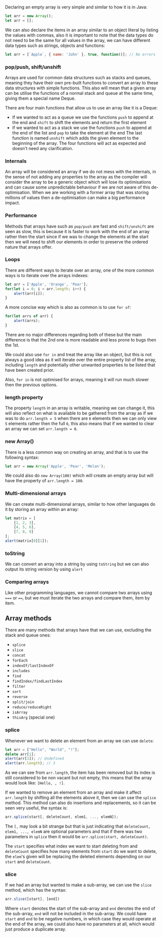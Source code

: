 Declaring an empty array is very simple and similar to how it is in Java:
```javascript
let arr = new Array();
let arr = [];
```
We can also declare the items in an array similar to an object literal by listing the values with commas, also it is important to note that the data types do not need to be the same for all values in the array, we can have different data types such as strings, objects and functions:
```javascript
let arr = [`Apple`, { name: 'John' }, true, function()]; // No errors
```
### pop/push, shift/unshift
Arrays are used for common data structures such as stacks and queues, meaning they have their own pre-built functions to convert an array to these data structures with simple functions. This also will mean that a given array can be utilise the functions of a normal stack and queue at the same time, giving them a special name Deque.

There are four main functions that allow us to use an array like it is a Deque:
- If we wanted to act as a queue we use the functions `push` to append at the end and `shift` to shift the elements and return the first element
- If we wanted to act as a stack we use the functions `push` to append at the end of the list and `pop` to take the element at the end
The last function is named `unshift` which adds the given element to the beginning of the array. The four functions will act as expected and doesn't need any clarification.
### Internals
An array will be considered an array if we do not mess with the internals, in the sense of not adding any properties to the array as the compiler will consider the array to be a generic object which will lose its optimisations and can cause some unpredictable behaviour if we are not aware of this de-optimisation. When we are working with a former array that was storing millions of values then a de-optimisation can make a big performance impact.
### Performance
Methods that arrays have such as `pop/push` are fast and `shift/unshift` are seen as slow, this is because it is faster to work with the end of an array rather then the start since if we was to change the elements at the start then we will need to shift our elements in order to preserve the ordered nature that arrays offer.
### Loops
There are different ways to iterate over an array, one of the more common ways is to iterate over the arrays indexes:
```javascript
let arr = ['Apple', 'Orange', 'Pear'];
for(let i = 0; i < arr.length; i++) {
	alert(arr[i]);
}
```
A more concise way which is also as common is to use `for of`:
```javascript
for(let arrs of arr) {
	alert(arrs);
}
```
There are no major differences regarding both of these but the main difference is that the 2nd one is more readable and less prone to bugs then the 1st.

We could also use `for in` and treat the array like an object, but this is not always a good idea as it will iterate over the entire property list of the array, including `length` and potentially other unwanted properties to be listed that have been created prior.

Also, `for in` is not optimised for arrays, meaning it will run much slower then the previous options.
### length property
The property `length` in an array is writable, meaning we can change it, this will also reflect on what is available to be gathered from the array as if we was to do `arr.length = 5` when there are `6` elements then we can only view `5` elements rather then the full `6`, this also means that if we wanted to clear an array we can set `arr.length = 0`.
### new Array()
There is a less common way on creating an array, and that is to use the following syntax:
```javascript
let arr = new Array('Apple', 'Pear', 'Melon');
```
We could also do `new Array(100)` which will create an empty array but will have the property of `arr.length = 100`.
### Multi-dimensional arrays
We can create multi-dimensional arrays, similar to how other languages do it by storing an array within an array:
```javascript
let matrix = [
	[1, 2, 3],
	[4, 5, 6],
	[7, 8, 9]
];
alert(matrix[0][1]);
```
### toString
We can convert an array into a string by using `toString` but we can also output its string version by using `alert`
### Comparing arrays
Like other programming languages, we cannot compare two arrays using `===` or `==`, but we must iterate the two arrays and compare them, item by item.
## Array methods
There are many methods that arrays have that we can use, excluding the stack and queue ones:
- `splice`
- `slice`
- `concat`
- `forEach`
- `indexOf/lastIndexOf`
- `includes`
- `find`
- `findIndex/findLastIndex`
- `filter`
- `sort`
- `reverse`
- `split/join`
- `reduce/reduceRight`
- `isArray`
- `thisArg` (special one)
### splice
Whenever we want to delete an element from an array we can use `delete`:
```javascript
let arr = ["Hello", "World", "!"];
delete arr[1];
alert(arr[1]); // Undefined
alert(arr.length); // 3
```
As we can see from `arr.length`, the item has been removed but its index is still considered to be non vacant but not empty, this means that the array would look like: `[Hello, , !]`.

If we wanted to remove an element from an array and make it affect `arr.length` by shifting all the elements above it, then we can use the `splice` method. This method can also do insertions and replacements, so it can be seen very useful, the syntax is:
```javascript
arr.splice(start[, deleteCount, elem1, ..., elemN]);
```
The `[,` may look a bit strange but that is just indicating that `deleteCount, elem1, ..., elemN` are optional parameters and that if there was two parameters in `splice` then it would be `arr.splice(start, deleteCount)`.

The `start` specifies what index we want to start deleting from and `deleteCount` specifies how many elements from `start` do we want to delete, the `elem`'s given will be replacing the deleted elements depending on our `start` and `deleteCount`.
### slice
If we had an array but wanted to make a sub-array, we can use the `slice` method, which has the syntax:
```javascript
arr.slice([start], [end])
```
Where `start` denotes the start of the sub-array and `end` denotes the end of the sub-array, `end` will not be included in the sub-array. We could have `start` and `end` to be negative numbers, in which case they would operate at the end of the array, we could also have no parameters at all, which would just produce a duplicate array.

